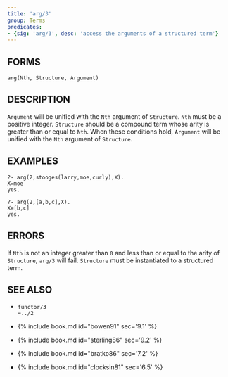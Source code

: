 ```yaml
---
title: 'arg/3'
group: Terms
predicates:
- {sig: 'arg/3', desc: 'access the arguments of a structured term'}
---
```


## FORMS
```
arg(Nth, Structure, Argument)
```
## DESCRIPTION

`Argument` will be unified with the `Nth` argument of `Structure`. `Nth` must be a positive integer. `Structure` should be a compound term whose arity is greater than or equal to `Nth`. When these conditions hold, `Argument` will be unified with the `Nth` argument of `Structure`.


## EXAMPLES

```
?- arg(2,stooges(larry,moe,curly),X).
X=moe
yes.

?- arg(2,[a,b,c],X).
X=[b,c]
yes.
```

## ERRORS

If `Nth` is not an integer greater than `0` and less than or equal to the arity of `Structure`, `arg/3` will fail. `Structure` must be instantiated to a structured term.


## SEE ALSO

- `functor/3`  
`=../2`

- {% include book.md id="bowen91"    sec='9.1' %}
- {% include book.md id="sterling86" sec='9.2' %}
- {% include book.md id="bratko86"   sec='7.2' %}
- {% include book.md id="clocksin81" sec='6.5' %}
